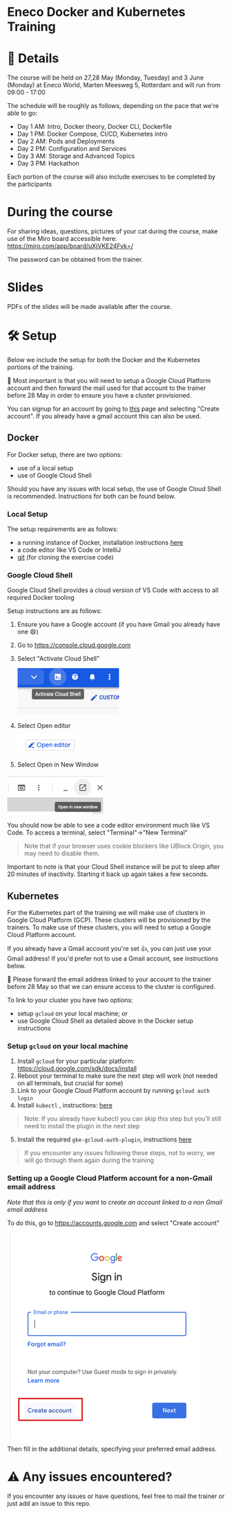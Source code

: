 # Eneco Docker and Kubernetes Training

# 📄 Details

The course will be held on 27,28 May (Monday, Tuesday) and 3 June (Monday) at Eneco World, Marten Meesweg 5, Rotterdam and will run from 09:00 - 17:00

The schedule will be roughly as follows, depending on the pace that we're able to go:
- Day 1 AM: Intro, Docker theory, Docker CLI, Dockerfile
- Day 1 PM: Docker Compose, CI/CD, Kubernetes intro 
- Day 2 AM: Pods and Deployments
- Day 2 PM: Configuration and Services
- Day 3 AM: Storage and Advanced Topics
- Day 3 PM: Hackathon

Each portion of the course will also include exercises to be completed by the participants

# During the course

For sharing ideas, questions, pictures of your cat during the course, make use of the Miro board accessible here:
https://miro.com/app/board/uXjVKE24Fvk=/

The password can be obtained from the trainer.

# Slides

PDFs of the slides will be made available after the course.

# 🛠 Setup

Below we include the setup for both the Docker and the Kubernetes portions of the training.

🚨 Most important is that you will need to setup a Google Cloud Platform account and then forward the mail used for that account to the trainer before 28 May in order to ensure you have a cluster provisioned.  

You can signup for an account by going to [this](https://accounts.google.com/signin) page and selecting "Create account".  If you already have a gmail account this can also be used.

## Docker

For Docker setup, there are two options:

- use of a local setup
- use of Google Cloud Shell

Should you have any issues with local setup, the use of Google Cloud Shell is recommended.  Instructions for both can be found below.

### Local Setup

The setup requirements are as follows:

- a running instance of Docker, installation instructions [here](https://docs.docker.com/get-docker/)
- a code editor like VS Code or IntelliJ
- [git](https://git-scm.com/book/en/v2/Getting-Started-Installing-Git) (for cloning the exercise code)

### Google Cloud Shell

Google Cloud Shell provides a cloud version of VS Code with access to all required Docker tooling

Setup instructions are as follows:

1. Ensure you have a Google account (if you have Gmail you already have one 😄)

2. Go to https://console.cloud.google.com

3. Select "Activate Cloud Shell"

   ![image-20220923084947044](images/README/image-20220923084947044.png)

4. Select Open editor

   ![image-20220923084933592](images/README/image-20220923084933592.png)

5. Select Open in New Window

![image-20210428212837270](images/README/image-20210428212837270.png)

You should now be able to see a code editor environment much like VS Code.  To access a terminal, select "Terminal"->"New Terminal"

>  Note that if your browser uses cookie blockers like UBlock Origin, you may need to disable them.

Important to note is that your Cloud Shell instance will be put to sleep after 20 minutes of inactivity.  Starting it back up again takes a few seconds.

## Kubernetes

For the Kubernetes part of the training we will make use of clusters in Google Cloud Platform (GCP).  These clusters will be provisioned by the trainers.  To make use of these clusters, you will need to setup a Google Cloud Platform account.  

If you already have a Gmail account you're set 👍, you can just use your Gmail address! If you'd prefer not to use a Gmail account, see instructions below.

🚨 Please forward the email address linked to your account to the trainer before 28 May so that we can ensure access to the cluster is configured.

To link to your cluster you have two options:

- setup `gcloud` on your local machine; or
- use Google Cloud Shell as detailed above in the Docker setup instructions

### Setup `gcloud` on your local machine

1. Install `gcloud` for your particular platform: https://cloud.google.com/sdk/docs/install
2. Reboot your terminal to make sure the next step will work (not needed on all terminals, but crucial for some)
3. Link to your Google Cloud Platform account by running `gcloud auth login`
4. Install `kubectl` , instructions: [here](https://cloud.google.com/kubernetes-engine/docs/how-to/cluster-access-for-kubectl#install_kubectl)
> Note: If you already have kubectl you can skip this step but you'll still need to install the plugin in the next step
5. Install the required `gke-gcloud-auth-plugin`, instructions [here](https://cloud.google.com/kubernetes-engine/docs/how-to/cluster-access-for-kubectl#install_plugin)

> If you encounter any issues following these steps, not to worry, we will go through them again during the training

### Setting up a Google Cloud Platform account for a non-Gmail email address

*Note that this is only if you want to create an account linked to a non Gmail email address*

To do this, go to https://accounts.google.com and select "Create account"

<img src="images/README/image-20230205145043442.png" alt="image-20230205145043442" style="zoom:50%;" />

Then fill in the additional details, specifying your preferred email address.

# ⚠️ Any issues encountered?

If you encounter any issues or have questions, feel free to mail the trainer or just add an issue to this repo.
